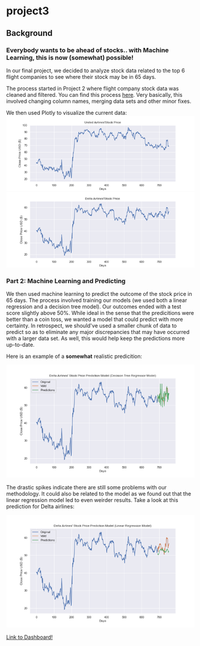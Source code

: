# project3

## Background
<h3> Everybody wants to be ahead of stocks.. with Machine Learning, this is now (somewhat) possible! </h3>
  
  In our final project, we decided to analyze stock data related to the top 6 flight companies to see where their stock may be in 65 days. 
  
  The process started in Project 2 where flight company stock data was cleaned and filtered. You can find this process [here](https://github.com/pmhu4242/Project_2/tree/main/Stock%20Market%20vs%20Covid). Very basically, this involved changing column names, merging data sets and other minor fixes.
  
  We then used Plotly to visualize the current data:
![UAL_close _price](AirlineStockAnalysis/images/originalcloseUAL.png)
![DAL _price](AirlineStockAnalysis/images/originalcloseDAL.png)
  
  <h3> Part 2: Machine Learning and Predicting </h3>
  
  We then used machine learning to predict the outcome of the stock price in 65 days. The process involved training our models (we used both a linear regression and a decision tree model). Our outcomes ended with a test score slightly above 50%. While ideal in the sense that the predicitions were better than a coin toss, we wanted a model that could predict with more certainty. In retrospect, we should've used a smaller chunk of data to predict so as to eliminate any major discrepancies that may have occurred with a larger data set. As well, this would help keep the predictions more up-to-date.
  
  Here is an example of a **somewhat** realistic predicition:
  
  ![DAL_close _price_prediction](AirlineStockAnalysis/images/decisiontreeDAL.png)
  
  The drastic spikes indicate there are still some problems with our methodology. It could also be related to the model as we found out that the linear regression model led to even weirder results. Take a look at this prediction for Delta airlines:
  
  ![DAL_close _price_prediction1](AirlineStockAnalysis/images/linearregressionDAL.png)




[Link to Dashboard!](https://teresaflicek.github.io/project3/AirlineStockAnalysis/)
